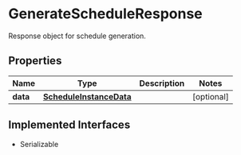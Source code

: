 

# GenerateScheduleResponse

Response object for schedule generation.

## Properties

Name | Type | Description | Notes
------------ | ------------- | ------------- | -------------
**data** | [**ScheduleInstanceData**](ScheduleInstanceData.md) |  |  [optional]


## Implemented Interfaces

* Serializable


